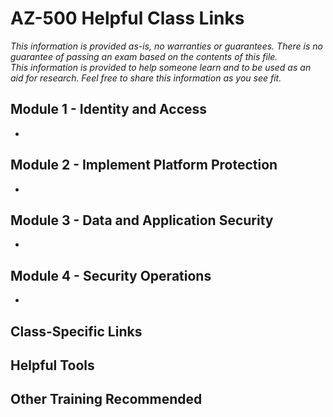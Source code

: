 # AZ-500 Helpful Class Links

_This information is provided as-is, no warranties or guarantees.  There is no guarantee of passing an exam
based on the contents of this file.  
This information is provided to help someone learn and to be used as an aid for research.
Feel free to share this information as you see fit._

## Module 1 - Identity and Access
- 
  
## Module 2 - Implement Platform Protection
- 

## Module 3 - Data and Application Security
- 

## Module 4 - Security Operations
- 

## Class-Specific Links


## Helpful Tools


## Other Training Recommended
